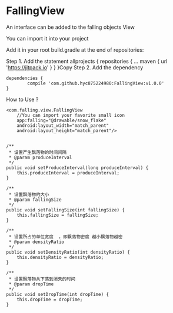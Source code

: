 # FallingView
An interface can be added to the falling objects View

You can import it into your project


Add it in your root build.gradle at the end of repositories:

Step 1. Add the statement
	allprojects {
		repositories {
			...
			maven { url 'https://jitpack.io' }
		}
	}Copy
Step 2. Add the dependency

	dependencies {
	        compile 'com.github.hyc875224980:FallingView:v1.0.0'
	}

How to Use ?

    <com.falling.view.FallingView
        //You can import your favorite small icon
        app:falling="@drawable/snow_flake"
        android:layout_width="match_parent"
        android:layout_height="match_parent"/>


    /**
     * 设置产生飘落物的时间间隔
     * @param produceInterval
     */
    public void setProduceInterval(long produceInterval) {
        this.produceInterval = produceInterval;
    }

    /**
     * 设置飘落物的大小
     * @param fallingSize
     */
    public void setFallingSize(int fallingSize) {
        this.fallingSize = fallingSize;
    }

    /**
     * 设置所占的单位宽度  ，即飘落物密度 越小飘落物越密
     * @param densityRatio
     */
    public void setDensityRatio(int densityRatio) {
        this.densityRatio = densityRatio;
    }

    /**
     * 设置飘落物从下落到消失的时间
     * @param dropTime
     */
    public void setDropTime(int dropTime) {
        this.dropTime = dropTime;
    }
